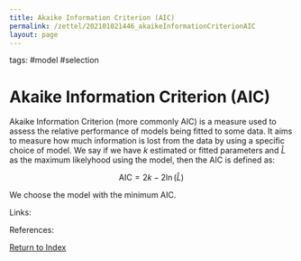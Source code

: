 ```yaml
---
title: Akaike Information Criterion (AIC)
permalink: /zettel/202101021446_akaikeInformationCriterionAIC
layout: page
---
```

tags: #model #selection

# Akaike Information Criterion (AIC)

Akaike Information Criterion (more commonly AIC) is a measure used to assess the relative performance of models being fitted to some data. 
It aims to measure how much information is lost from the data by using a specific choice of model. We say if we have $k$ estimated or 
fitted parameters and $\hat{L}$ as the maximum likelyhood using the model, then the AIC is defined as:

$$
\textrm{AIC} = 2 k - 2 \ln ( \hat{L} )
$$

We choose the model with the minimum AIC.

Links: 

References: 

[Return to Index](index)